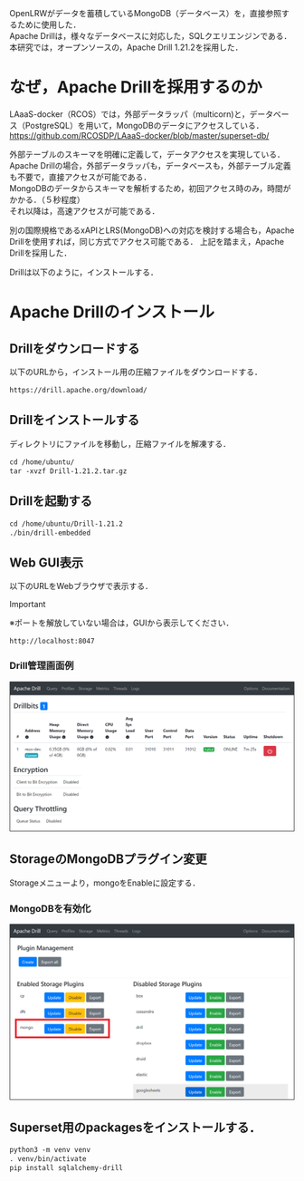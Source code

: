 OpenLRWがデータを蓄積しているMongoDB（データベース）を，直接参照するために使用した．  
Apache Drillは，様々なデータベースに対応した，SQLクエリエンジンである．  
本研究では，オープンソースの，Apache Drill 1.21.2を採用した．  

# なぜ，Apache Drillを採用するのか

LAaaS-docker（RCOS）では，外部データラッパ（multicorn)と，データベース（PostgreSQL）を用いて，MongoDBのデータにアクセスしている．
https://github.com/RCOSDP/LAaaS-docker/blob/master/superset-db/

外部テーブルのスキーマを明確に定義して，データアクセスを実現している．  
Apache Drillの場合，外部データラッパも，データベースも，外部テーブル定義も不要で，直接アクセスが可能である．  
MongoDBのデータからスキーマを解析するため，初回アクセス時のみ，時間がかかる．（５秒程度）  
それ以降は，高速アクセスが可能である．  
  
別の国際規格であるxAPIとLRS(MongoDB)への対応を検討する場合も，Apache Drillを使用すれば，同じ方式でアクセス可能である．
上記を踏まえ，Apache Drillを採用した．
  
Drillは以下のように，インストールする．   

# Apache Drillのインストール
## Drillをダウンロードする
以下のURLから，インストール用の圧縮ファイルをダウンロードする．  
```
https://drill.apache.org/download/
```

## Drillをインストールする
ディレクトリにファイルを移動し，圧縮ファイルを解凍する．  
```
cd /home/ubuntu/
tar -xvzf Drill-1.21.2.tar.gz
```

## Drillを起動する
```
cd /home/ubuntu/Drill-1.21.2
./bin/drill-embedded
```

## Web GUI表示
以下のURLをWebブラウザで表示する．  

> [!IMPORTANT]
> ※ポートを解放していない場合は，GUIから表示してください．

```
http://localhost:8047
```

### Drill管理画面例
![Drill管理画面例](image/drill_admin.png)

## StorageのMongoDBプラグイン変更
Storageメニューより，mongoをEnableに設定する．  

### MongoDBを有効化
![MongoDBを有効化](image/drill_opt.png)

## Superset用のpackagesをインストールする．
```
python3 -m venv venv
. venv/bin/activate
pip install sqlalchemy-drill
```
